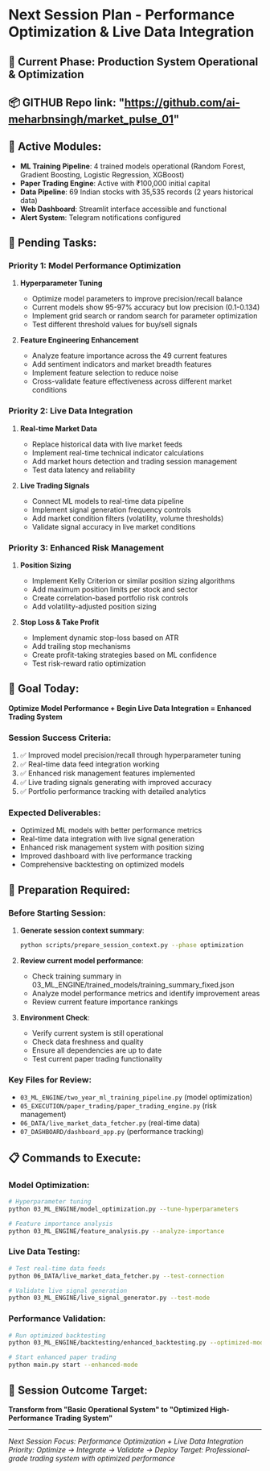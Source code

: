 # Next Session Plan - Performance Optimization & Live Data Integration

## 🧠 Current Phase: **Production System Operational & Optimization**

## 📦 GITHUB Repo link: "https://github.com/ai-meharbnsingh/market_pulse_01"

## 🧹 Active Modules:
- **ML Training Pipeline**: 4 trained models operational (Random Forest, Gradient Boosting, Logistic Regression, XGBoost)
- **Paper Trading Engine**: Active with ₹100,000 initial capital
- **Data Pipeline**: 69 Indian stocks with 35,535 records (2 years historical data)
- **Web Dashboard**: Streamlit interface accessible and functional
- **Alert System**: Telegram notifications configured

## 🚧 Pending Tasks:

### **Priority 1: Model Performance Optimization**
1. **Hyperparameter Tuning**
   - Optimize model parameters to improve precision/recall balance
   - Current models show 95-97% accuracy but low precision (0.1-0.134)
   - Implement grid search or random search for parameter optimization
   - Test different threshold values for buy/sell signals

2. **Feature Engineering Enhancement**
   - Analyze feature importance across the 49 current features
   - Add sentiment indicators and market breadth features
   - Implement feature selection to reduce noise
   - Cross-validate feature effectiveness across different market conditions

### **Priority 2: Live Data Integration**
1. **Real-time Market Data**
   - Replace historical data with live market feeds
   - Implement real-time technical indicator calculations
   - Add market hours detection and trading session management
   - Test data latency and reliability

2. **Live Trading Signals**
   - Connect ML models to real-time data pipeline
   - Implement signal generation frequency controls
   - Add market condition filters (volatility, volume thresholds)
   - Validate signal accuracy in live market conditions

### **Priority 3: Enhanced Risk Management**
1. **Position Sizing**
   - Implement Kelly Criterion or similar position sizing algorithms
   - Add maximum position limits per stock and sector
   - Create correlation-based portfolio risk controls
   - Add volatility-adjusted position sizing

2. **Stop Loss & Take Profit**
   - Implement dynamic stop-loss based on ATR
   - Add trailing stop mechanisms
   - Create profit-taking strategies based on ML confidence
   - Test risk-reward ratio optimization

## 🎯 Goal Today:
**Optimize Model Performance + Begin Live Data Integration = Enhanced Trading System**

### **Session Success Criteria:**
1. ✅ Improved model precision/recall through hyperparameter tuning
2. ✅ Real-time data feed integration working
3. ✅ Enhanced risk management features implemented
4. ✅ Live trading signals generating with improved accuracy
5. ✅ Portfolio performance tracking with detailed analytics

### **Expected Deliverables:**
- Optimized ML models with better performance metrics
- Real-time data integration with live signal generation
- Enhanced risk management system with position sizing
- Improved dashboard with live performance tracking
- Comprehensive backtesting on optimized models

## 🔧 Preparation Required:

### **Before Starting Session:**
1. **Generate session context summary**:
   ```bash
   python scripts/prepare_session_context.py --phase optimization
   ```

2. **Review current model performance**:
   - Check training summary in 03_ML_ENGINE/trained_models/training_summary_fixed.json
   - Analyze model performance metrics and identify improvement areas
   - Review current feature importance rankings

3. **Environment Check**:
   - Verify current system is still operational
   - Check data freshness and quality
   - Ensure all dependencies are up to date
   - Test current paper trading functionality

### **Key Files for Review:**
- `03_ML_ENGINE/two_year_ml_training_pipeline.py` (model optimization)
- `05_EXECUTION/paper_trading/paper_trading_engine.py` (risk management)
- `06_DATA/live_market_data_fetcher.py` (real-time data)
- `07_DASHBOARD/dashboard_app.py` (performance tracking)

## 📋 Commands to Execute:

### **Model Optimization:**
```bash
# Hyperparameter tuning
python 03_ML_ENGINE/model_optimization.py --tune-hyperparameters

# Feature importance analysis
python 03_ML_ENGINE/feature_analysis.py --analyze-importance
```

### **Live Data Testing:**
```bash
# Test real-time data feeds
python 06_DATA/live_market_data_fetcher.py --test-connection

# Validate live signal generation
python 03_ML_ENGINE/live_signal_generator.py --test-mode
```

### **Performance Validation:**
```bash
# Run optimized backtesting
python 03_ML_ENGINE/backtesting/enhanced_backtesting.py --optimized-models

# Start enhanced paper trading
python main.py start --enhanced-mode
```

## 🎯 Session Outcome Target:
**Transform from "Basic Operational System" to "Optimized High-Performance Trading System"**

---

*Next Session Focus: Performance Optimization + Live Data Integration*
*Priority: Optimize → Integrate → Validate → Deploy*
*Target: Professional-grade trading system with optimized performance*